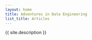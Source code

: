 ```yaml
---
layout: home
title: Adventures in Data Engineering
list_title: Articles
---
```


{{ site.description }}